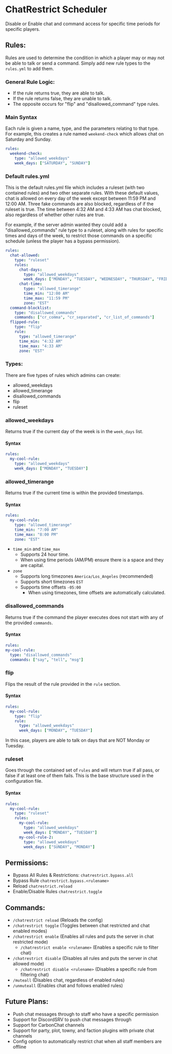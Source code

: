 # ChatRestrict Scheduler
Disable or Enable chat and command access for specific time periods for specific players.

## Rules:
Rules are used to determine the condition in which a player may or may not be able to talk or send a command.
Simply add new rule types to the ``rules.yml`` to add them.

### General Rule Logic:
- If the rule returns true, they are able to talk.
- If the rule returns false, they are unable to talk.
- The opposite occurs for "flip" and "disallowed_command" type rules.

### Main Syntax
Each rule is given a name, type, and the parameters relating to that type.
For example, this creates a rule named ``weekend-check`` which allows chat on Saturday and Sunday.
```yaml
rules:
  weekend-check:
    type: "allowed_weekdays"
    week_days: ["SATURDAY", "SUNDAY"]
```

### Default rules.yml
This is the default rules.yml file which includes a ruleset (with two contained rules) and two other separate rules. With these default values, chat is allowed on every day of the week except between 11:59 PM and 12:00 AM. Three fake commands are also blocked, regardless of if the ruleset is true. The time between 4:32 AM and 4:33 AM has chat blocked, also regardless of whether other rules are true.

For example, if the server admin wanted they could add a "disallowed_commands" rule type to a ruleset, along with rules for specific times and days of the week, to restrict those commands on a specific schedule (unless the player has a bypass permission).
```yaml
rules:
  chat-allowed:
    type: "ruleset"
    rules:
      chat-days:
        type: "allowed_weekdays"
        week_days: ["MONDAY", "TUESDAY", "WEDNESDAY", "THURSDAY", "FRIDAY", "SATURDAY", "SUNDAY"]
      chat-time:
        type: "allowed_timerange"
        time_min: "12:00 AM"
        time_max: "11:59 PM"
        zone: "EST"
  command-blocklist:
    type: "disallowed_commands"
    commands: ["cr_comma", "cr_separated", "cr_list_of_commands"]
  flipped-rule:
    type: "flip"
    rule:
      type: "allowed_timerange"
      time_min: "4:32 AM"
      time_max: "4:33 AM"
      zone: "EST"
```

### Types:
There are five types of rules which admins can create:
- allowed_weekdays
- allowed_timerange
- disallowed_commands
- flip
- ruleset


### allowed_weekdays
Returns true if the current day of the week is in the ``week_days`` list.
#### Syntax
```yaml
rules:
  my-cool-rule:
    type: "allowed_weekdays"
    week_days: ["MONDAY", "TUESDAY"]
```


### allowed_timerange
Returns true if the current time is within the provided timestamps. 

#### Syntax
```yaml
rules:
  my-cool-rule:
    type: "allowed_timerange"
    time_min: "7:00 AM"
    time_max: "8:00 PM"
    zone: "EST"
```
- ``time_min`` and ``time_max`` 
  - Supports 24 hour time.
  - When using time periods (AM/PM) ensure there is a space and they are capital.
- ``zone``
  - Supports long timezones ``America/Los_Angeles`` (recommended)
  - Supports short timezones ``EST``
  - Supports time offsets ``-05:00``
    - When using timezones, time offsets are automatically calculated.


### disallowed_commands
Returns true if the command the player executes does not start with any of the provided ``commands``.
#### Syntax
  ```yaml
rules:
  my-cool-rule:
    type: "disallowed_commands"
    commands: ["say", "tell", "msg"]
```


### flip
Flips the result of the rule provided in the ``rule`` section.
#### Syntax
```yaml
rules:
  my-cool-rule:
    type: "flip"
    rule:
      type: "allowed_weekdays"
      week_days: ["MONDAY", "TUESDAY"]
```
In this case, players are able to talk on days that are NOT Monday or Tuesday.


### ruleset
Goes through the contained set of ``rules`` and will return true if all pass, or false if at least one of them fails.
This is the base structure used in the configuration file.
#### Syntax
```yaml
rules:
  my-cool-rule:
    type: "ruleset"
    rules:
      my-cool-rule:
        type: "allowed_weekdays"
        week_days: ["MONDAY", "TUESDAY"]
      my-cool-rule-2:
        type: "allowed_weekdays"  
        week_days: ["SUNDAY", "MONDAY"]
```


## Permissions:

- Bypass All Rules & Restrictions: `chatrestrict.bypass.all`
- Bypass Rule `chatrestrict.bypass.<rulename>`
- Reload `chatrestrict.reload`
- Enable/Disable Rules `chatrestrict.toggle`

## Commands:

- `/chatrestrict reload` (Reloads the config)
- `/chatrestrict toggle` (Toggles between chat restricted and chat enabled modes)
- `/chatrestrict enable` (Enables all rules and puts the server in chat restricted mode)
  - `/chatrestrict enable <rulename>` (Enables a specific rule to filter chat)
- `/chatrestrict disable` (Disables all rules and puts the server in chat allowed mode)
  - `/chatrestrict disable <rulename>` (Disables a specific rule from filtering chat)
- `/muteall` (Disables chat, regardless of enabled rules)
- `/unmuteall` (Enables chat and follows enabled rules)

## Future Plans:

- Push chat messages through to staff who have a specific permission
- Support for DiscordSRV to push chat messages through
- Support for CarbonChat channels
- Support for party, plot, towny, and faction plugins with private chat channels
- Config option to automatically restrict chat when all staff members are offline
